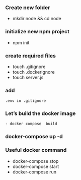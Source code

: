 ### Create new folder
-   mkdir node && cd node

### initialize new npm project
- npm init

### create required files
- touch .gitignore
- touch .dockerignore
- touch server.js

### add 
    .env in .gitignore

### Let’s build the docker image
    - docker compose  build
### 
### docker-compose up -d


### Useful docker command

- docker-compose stop
- docker-compose start
- docker-compose run <custom service>